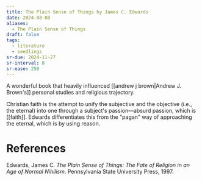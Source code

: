 ```yaml
---
title: The Plain Sense of Things by James C. Edwards
date: 2024-08-08
aliases:
  - The Plain Sense of Things
draft: false
tags:
  - literature
  - seedlings
sr-due: 2024-11-27
sr-interval: 8
sr-ease: 250
---
```

A wonderful book that heavily influenced [[andrew j brown|Andrew J. Brown's]] personal studies and religious trajectory.

Christian faith is the attempt to unify the subjective and the objective (i.e., the eternal) into one through a subject's passion—absurd passion, which is [[faith]]. Edwards differentiates this from the "pagan" way of approaching the eternal, which is by using reason.

# References

Edwards, James C. _The Plain Sense of Things: The Fate of Religion in an Age of Normal Nihilism_. Pennsylvania State University Press, 1997.